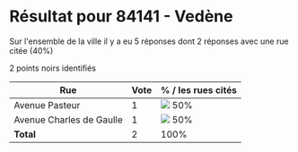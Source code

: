 # Résultat pour 84141 - Vedène

Sur l'ensemble de la ville il y a eu 5 réponses dont 2 réponses avec une rue citée (40%)

2 points noirs identifiés

| Rue | Vote | % / les rues cités|
|-----|------|-------------------|
| Avenue Pasteur | 1 | <img src="../../img/bar_50.gif" />&nbsp;50%|
| Avenue Charles de Gaulle | 1 | <img src="../../img/bar_50.gif" />&nbsp;50%|
| **Total** | 2 | 100%|
